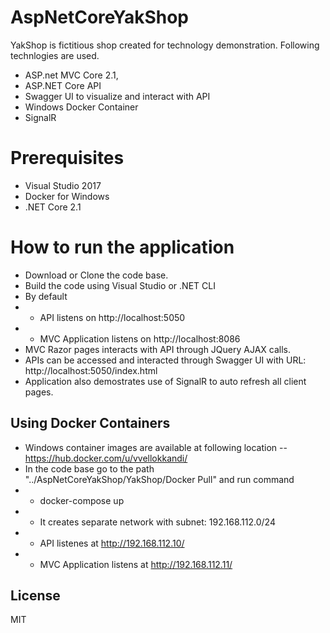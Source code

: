 # AspNetCoreYakShop

YakShop is fictitious shop created for technology demonstration. Following technlogies are used.

- ASP.net MVC Core 2.1, 
- ASP.NET Core API 
- Swagger UI to visualize and interact with API
- Windows Docker Container
- SignalR

# Prerequisites

- Visual Studio 2017
- Docker for Windows
- .NET Core 2.1

# How to run the application
- Download or Clone the code base.
- Build the code using Visual Studio or .NET CLI
- By default 
- - API listens on http://localhost:5050
- - MVC Application listens on http://localhost:8086
- MVC Razor pages interacts with API through JQuery AJAX calls.
- APIs can be accessed and interacted through Swagger UI with URL: http://localhost:5050/index.html
- Application also demostrates use of SignalR to auto refresh all client pages.

## Using Docker Containers
- Windows container images are available at following location
-- https://hub.docker.com/u/vvellokkandi/
- In the code base go to the path "../AspNetCoreYakShop/YakShop/Docker Pull" and run command
- - docker-compose up
- - It creates separate network with subnet: 192.168.112.0/24
- - API listenes at http://192.168.112.10/
- - MVC Application listens at http://192.168.112.11/

License
----

MIT

